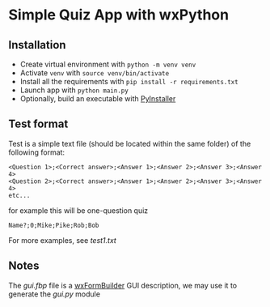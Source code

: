 # Simple Quiz App with wxPython

## Installation
* Create virtual environment with `python -m venv venv`
* Activate `venv` with `source venv/bin/activate`
* Install all the requirements with `pip install -r requirements.txt`
* Launch app with `python main.py`
* Optionally, build an executable with [PyInstaller](https://www.pyinstaller.org/)

## Test format
Test is a simple text file (should be located within the same folder)
of the following format:
```
<Question 1>;<Correct answer>;<Answer 1>;<Answer 2>;<Answer 3>;<Answer 4>
<Question 2>;<Correct answer>;<Answer 1>;<Answer 2>;<Answer 3>;<Answer 4>
etc...
```
for example this will be one-question quiz 
```
Name?;0;Mike;Pike;Rob;Bob
```
For more examples, see *test1.txt*

## Notes
The *gui.fbp* file is a 
[wxFormBuilder](https://github.com/wxFormBuilder/wxFormBuilder)
GUI description, we may use it to generate the *gui.py* module

